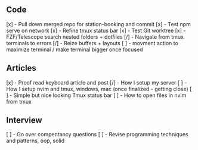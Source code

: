 ## Code

[x] - Pull down merged repo for station-booking and commit
[x] - Test npm serve on network
[x] - Refine tmux status bar
[x] - Test Git worktree
[x] - FZF/Telescope search nested folders + dotfiles
[/] - Navigate from tmux terminals to errors
[/] - Reize buffers + layouts
[ ] - movment action to maximize terminal / make terminal bigger once focused

## Articles

[x] - Proof read keyboard article and post
[/] - How I setup my server
[ ] - How I setup nvim and tmux, windows, mac (once finalized - getting close)
[ ] - Simple but nice looking Tmux status bar
[ ] - How to open files in nvim from tmux

## Interview

[ ] - Go over compentancy questions
[ ] - Revise programming techniques and patterns, oop, solid
